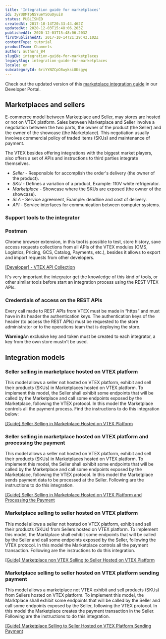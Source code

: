 ```yaml
---
title: 'Integration guide for marketplaces'
id: 3yYUDMTpNSYueYSOuOyui8
status: PUBLISHED
createdAt: 2017-10-14T20:33:44.462Z
updatedAt: 2020-12-03T15:48:06.203Z
publishedAt: 2020-12-03T15:48:06.203Z
firstPublishedAt: 2017-10-14T21:29:43.102Z
contentType: tutorial
productTeam: Channels
author: authors_84
slugEN: integration-guide-for-marketplaces
legacySlug: integration-guide-for-marketplaces
locale: en
subcategoryId: 6riYYNZCpO8wyksi8Ksgyq
---
```


<div class="alert alert-warning">
Check out the updated version of this <a href="https://developers.vtex.com/vtex-developer-docs/docs/external-marketplace-integration-guide">marketplace integration guide</a> in our Developer Portal. 
</div> 

## Marketplaces and sellers

E-commerce model between Marketplace and Seller, may stores are hosted or not on VTEX platform. Sales between Marketplace and Seller involve a negotiation between the two parts, the owner of the product (the Seller) and the owner of the showcase (the Marketplace). This negotiation usually involves commercial policy of traded items (SKUs) and maintenance of payment.

The VTEX besides offering integrations with the biggest market players, also offers a set of APIs and instructions to third parties integrate themselves. 

- _Seller_ - Responsible for accomplish the order's delivery (the owner of the product).  
- _SKU_ - Defines a variation of a product, Example: 110V white refrigerator.  
- _Marketplace_ - Showcase where the SKUs are exposed (the owner of the showcase).  
- _SLA_ - Service agreement, Example: deadline and cost of delivery.  
- _API_ - Service interfaces for communication between computer systems.

### Support tools to the integrator

### Postman

Chrome browser extension, in this tool is possible to test, store history, save access requests collections from all APIs of the VTEX modules (OMS, Logistics, Pricing, GCS, Catalog, Payments, etc.), besides it allows to export and import requests from other developers.

[[Developer] - VTEX API Collection](http://help.vtex.com/developer-docs/)

It's very important the integrator get the knowledge of this kind of tools, or other similar tools before start an integration process using the REST VTEX APIs.

### Credentials of access on the REST APIs

Every call made to REST APIs from VTEX must be made in “https” and must have in its header the authentication keys. The authentication keys of the header (to access the REST APIs) must be requested to the store administrator or to the operations team that is deploying the store.

<div class="alert alert-warning"><strong>Warning</strong>An exclusive key and token must be created to each integrator, a key from the own store mustn't be used.</div>

## Integration models

### Seller selling in marketplace hosted on VTEX platform

This model allows a seller not hosted on VTEX platform, exhibit and sell their products (SKUs) in Marketplaces hosted on VTEX platform. To implement this model, the Seller shall exhibit some endpoints that will be called by the Marketplace and call some endpoints exposed by the Marketplace, following the VTEX protocol. In this model the Marketplace controls all the payment process.  Find the instructions to do this integration below:

[[Guide] Seller Selling in Marketplace Hosted on VTEX Platform](https://help.vtex.com/en/tutorial/integration-guide-for-marketplaces-seller-non-vtex--yMji0ow0rQuYgQsg26Kus)

### Seller selling in marketplace hosted on VTEX platform and processing the payment

This model allows a seller not hosted on VTEX platform, exhibit and sell their products (SKUs) in Marketplaces hosted on VTEX platform. To implement this model, the Seller shall exhibit some endpoints that will be called by the Marketplace and call some endpoints exposed by the Marketplace, following the VTEX protocol. In this model the Marketplace sends payment data to be processed at the Seller. Following are the instructions to do this integration.

[[Guide] Seller Selling in Marketplace Hosted on VTEX Platform and Processing the Payment](https://help.vtex.com/en/tutorial/integration-guide-for-marketplaces-seller-non-vtex-with-payment--bNY99qbQ7mKsSMMuq2m4g)

### Marketplace selling to seller hosted on VTEX platform

This model allows a seller not hosted on VTEX platform, exhibit and sell their products (SKUs) from Sellers hosted on VTEX platform. To implement this model, the Marktplace shall exhibit some endpoints that will be called by the Seller and call some endpoints exposed by the Seller, following the VTEX protocol. In this model the Marketplace controls all the payment transaction. Following are the instructions to do this integration.

[[Guide] Marketplace non VTEX Selling to Seller Hosted on VTEX Platform](https://help.vtex.com/en/tutorial/integration-guide-for-marketplaces-marketplace-non-vtex--SMBUYFVEfZr0m0ttOULxj)

### Marketplace selling to seller hosted on VTEX platform sending payment

This model allows a marketplace not VTEX exhibit and sell products (SKUs) from Sellers hosted on VTEX platform. To implement this model, the Marktplace shall exhibit some endpoints that will be called by the Seller and call some endpoints exposed by the Seller, following the VTEX protocol. In this model the Marketplace creates the payment transaction in the Seller. Following are the instructions to do this integration.

[[Guide] Marketplace Selling to Seller Hosted on VTEX Platform Sending Payment](http://help.vtex.com/en/tutorial/integration-guide-for-marketplaces-marketplace-non-vtex-with-payment)
